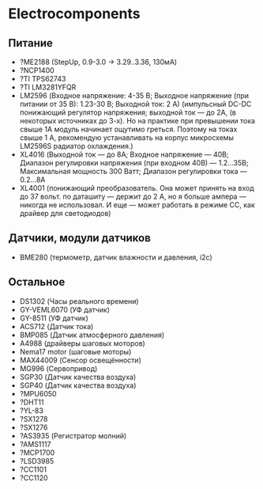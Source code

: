 # Electrocomponents

## Питание
- ?ME2188 (StepUp, 0.9-3.0 -> 3.29..3.36, 130мА)
- ?NCP1400
- ?TI TPS62743
- ?TI LM3281YFQR
- LM2596 (Входное напряжение: 4-35 В; Выходное напряжение (при питании от 35 В): 1.23-30 В; Выходной ток: 2 А) (импульсный DC-DC понижающий регулятор напряжения; выходной ток — до 2А, (в некоторых источниках до 3-х). Но на практике при превышении тока свыше 1А модуль начинает ощутимо греться. Поэтому на токах свыше 1 А, рекомендую устанавливать на корпус микросхемы LM2596S радиатор охлаждения.)
- XL4016 (Выходной ток — до 8А; Входное напряжение — 40В; Диапазон регулировки напряжения (при входном 40В) — 1.2…35В; Максимальная мощность 300 Ватт; Диапазон регулировки тока — 0.2…8А
- XL4001 (понижающий преобразователь. Она может принять на вход до 37 вольт. по даташиту — держит до 2 А, но я больше ампера — никогда не использовал. И еще — может работать в режиме СС, как драйвер для светодиодов)

## Датчики, модули датчиков
- BME280 (термометр, датчик влажности и давления, i2c)

## Остальное
- DS1302 (Часы реального времени)
- GY-VEML6070 (УФ датчик)
- GY-8511 (УФ датчик)
- ACS712 (Датчик тока)
- BMP085 (Датчик атмосферного давления)
- A4988 (драйверы шаговых моторов)
- Nema17 motor (шаговые моторы)
- MAX44009 (Сенсор освещённости)
- MG996 (Сервопривод)
- SGP30 (Датчик качества воздуха)
- SGP40 (Датчик качества воздуха)
- ?MPU6050
- ?DHT11
- ?YL-83
- ?SX1278
- ?SX1276
- ?AS3935 (Регистратор молний)
- ?AMS1117
- ?MCP1700
- ?LSD3985
- ?СС1101
- ?CC1120
